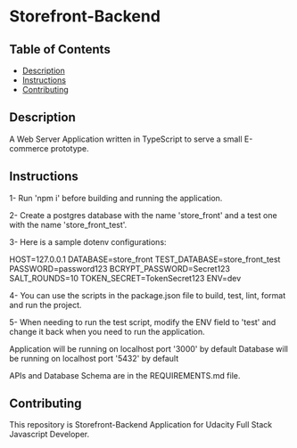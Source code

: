 # Storefront-Backend

## Table of Contents

- [Description](#Description)
- [Instructions](#instructions)
- [Contributing](#contributing)

## Description

A Web Server Application written in TypeScript to serve a small E-commerce prototype.

## Instructions

1- Run 'npm i' before building and running the application.

2- Create a postgres database with the name 'store_front' and a test one with the name 'store_front_test'.

3- Here is a sample dotenv configurations:

HOST=127.0.0.1
DATABASE=store_front
TEST_DATABASE=store_front_test
PASSWORD=password123
BCRYPT_PASSWORD=Secret123
SALT_ROUNDS=10
TOKEN_SECRET=TokenSecret123
ENV=dev

4- You can use the scripts in the package.json file to build, test, lint, format and run the project.

5- When needing to run the test script, modify the ENV field to 'test' and change it back when you need to run the application.

Application will be running on localhost port '3000' by default 
Database will be running on localhost port '5432' by default

APIs and Database Schema are in the REQUIREMENTS.md file.

## Contributing

This repository is Storefront-Backend Application for Udacity Full Stack Javascript Developer.